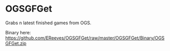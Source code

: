 OGSGFGet
========

Grabs n latest finished games from OGS.

Binary here:
https://github.com/EReeves/OGSGFGet/raw/master/OGSGFGet/Binary/OGSGFGet.zip

